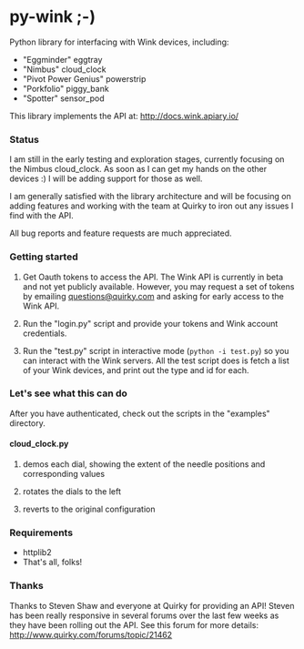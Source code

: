 py-wink ;-)
=======

Python library for interfacing with Wink devices, including:
- "Eggminder" eggtray
- "Nimbus" cloud_clock
- "Pivot Power Genius" powerstrip
- "Porkfolio" piggy_bank
- "Spotter" sensor_pod

This library implements the API at: http://docs.wink.apiary.io/

### Status

I am still in the early testing and exploration stages, currently focusing on
the Nimbus cloud_clock. As soon as I can get my hands on the other devices :) I
will be adding support for those as well.

I am generally satisfied with the library architecture and will be focusing on
adding features and working with the team at Quirky to iron out any issues I
find with the API.

All bug reports and feature requests are much appreciated.

### Getting started

1. Get Oauth tokens to access the API.  The Wink API is currently in beta and
   not yet publicly available. However, you may request a set of tokens by
   emailing questions@quirky.com and asking for early access to the Wink API. 

2. Run the "login.py" script and provide your tokens and Wink account
   credentials.

3. Run the "test.py" script in interactive mode (`python -i test.py`) so you
   can interact with the Wink servers. All the test script does is fetch a list
   of your Wink devices, and print out the type and id for each.

### Let's see what this can do

After you have authenticated, check out the scripts in the "examples"
directory.

#### cloud_clock.py

1. demos each dial, showing the extent of the needle positions and
corresponding values

2. rotates the dials to the left

3. reverts to the original configuration

### Requirements

- httplib2
- That's all, folks!

### Thanks

Thanks to Steven Shaw and everyone at Quirky for providing an API! Steven has
been really responsive in several forums over the last few weeks as they have
been rolling out the API. See this forum for more details:
http://www.quirky.com/forums/topic/21462
